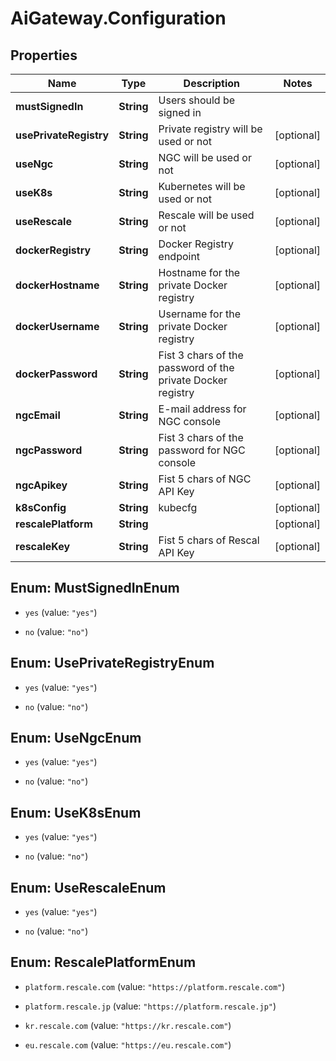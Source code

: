 # AiGateway.Configuration

## Properties
Name | Type | Description | Notes
------------ | ------------- | ------------- | -------------
**mustSignedIn** | **String** | Users should be signed in | 
**usePrivateRegistry** | **String** | Private registry will be used or not | [optional] 
**useNgc** | **String** | NGC will be used or not | [optional] 
**useK8s** | **String** | Kubernetes will be used or not | [optional] 
**useRescale** | **String** | Rescale will be used or not | [optional] 
**dockerRegistry** | **String** | Docker Registry endpoint | [optional] 
**dockerHostname** | **String** | Hostname for the private Docker registry | [optional] 
**dockerUsername** | **String** | Username for the private Docker registry | [optional] 
**dockerPassword** | **String** | Fist 3 chars of the password of the private Docker registry | [optional] 
**ngcEmail** | **String** | E-mail address for NGC console | [optional] 
**ngcPassword** | **String** | Fist 3 chars of the password for NGC console | [optional] 
**ngcApikey** | **String** | Fist 5 chars of NGC API Key | [optional] 
**k8sConfig** | **String** | kubecfg | [optional] 
**rescalePlatform** | **String** |  | [optional] 
**rescaleKey** | **String** | Fist 5 chars of Rescal API Key | [optional] 


<a name="MustSignedInEnum"></a>
## Enum: MustSignedInEnum


* `yes` (value: `"yes"`)

* `no` (value: `"no"`)




<a name="UsePrivateRegistryEnum"></a>
## Enum: UsePrivateRegistryEnum


* `yes` (value: `"yes"`)

* `no` (value: `"no"`)




<a name="UseNgcEnum"></a>
## Enum: UseNgcEnum


* `yes` (value: `"yes"`)

* `no` (value: `"no"`)




<a name="UseK8sEnum"></a>
## Enum: UseK8sEnum


* `yes` (value: `"yes"`)

* `no` (value: `"no"`)




<a name="UseRescaleEnum"></a>
## Enum: UseRescaleEnum


* `yes` (value: `"yes"`)

* `no` (value: `"no"`)




<a name="RescalePlatformEnum"></a>
## Enum: RescalePlatformEnum


* `platform.rescale.com` (value: `"https://platform.rescale.com"`)

* `platform.rescale.jp` (value: `"https://platform.rescale.jp"`)

* `kr.rescale.com` (value: `"https://kr.rescale.com"`)

* `eu.rescale.com` (value: `"https://eu.rescale.com"`)




